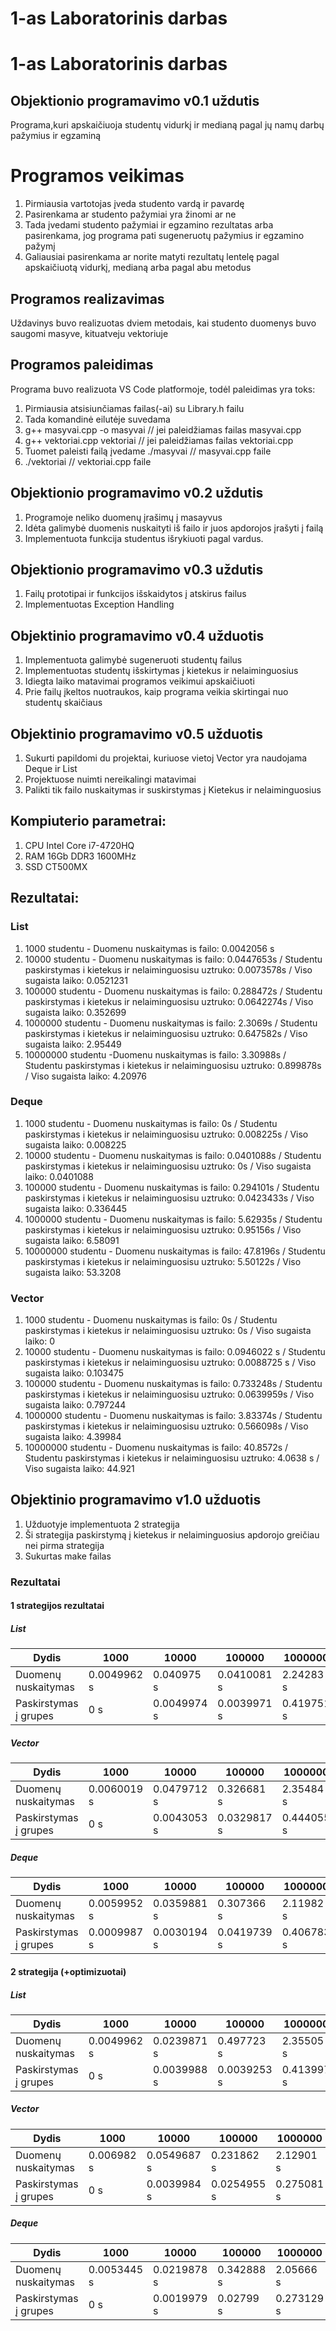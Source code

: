 # 1-as Laboratorinis darbas
# 1-as Laboratorinis darbas
## Objektionio programavimo v0.1 uždutis
Programa,kuri apskaičiuoja studentų vidurkį ir medianą pagal jų namų darbų pažymius ir egzaminą
# Programos veikimas
1. Pirmiausia vartotojas įveda studento vardą ir pavardę
2. Pasirenkama ar studento pažymiai yra žinomi ar ne
3. Tada įvedami studento pažymiai ir egzamino rezultatas arba pasirenkama, jog programa pati sugeneruotų pažymius ir egzamino pažymį
4. Galiausiai pasirenkama ar norite matyti rezultatų lentelę pagal apskaičiuotą vidurkį, medianą arba pagal abu metodus
## Programos realizavimas
Uždavinys buvo realizuotas dviem metodais, kai studento duomenys buvo saugomi masyve, kituatveju vektoriuje
## Programos paleidimas
Programa buvo realizuota VS Code platformoje, todėl paleidimas yra toks:
1. Pirmiausia atsisiunčiamas failas(-ai) su Library.h failu
2. Tada komandinė eilutėje suvedama
3. g++ masyvai.cpp -o masyvai   // jei paleidžiamas failas masyvai.cpp
4. g++ vektoriai.cpp vektoriai  // jei paleidžiamas failas vektoriai.cpp
5. Tuomet paleisti failą įvedame ./masyvai   // masyvai.cpp faile
6. ./vektoriai // vektoriai.cpp faile
## Objektionio programavimo v0.2 uždutis
1. Programoje neliko duomenų įrašimų į masayvus
2. Idėta galimybė duomenis nuskaityti iš failo ir juos apdorojos įrašyti į failą
3. Implementuota funkcija studentus išrykiuoti pagal vardus.
## Objektionio programavimo v0.3 uždutis
1. Failų prototipai ir funkcijos išskaidytos į atskirus failus
2. Implementuotas Exception Handling
## Objektinio programavimo v0.4 užduotis
1. Implementuota galimybė sugeneruoti studentų failus
2. Implementuotas studentų išskirtymas į kietekus ir nelaiminguosius
3. Idiegta laiko matavimai programos veikimui apskaičiuoti
4. Prie failų įkeltos nuotraukos, kaip programa veikia skirtingai nuo studentų skaičiaus
## Objektinio programavimo v0.5 užduotis
1. Sukurti papildomi du projektai, kuriuose vietoj Vector yra naudojama Deque ir List
2. Projektuose nuimti nereikalingi matavimai
3. Palikti tik failo nuskaitymas ir suskirstymas į Kietekus ir nelaiminguosius
## Kompiuterio parametrai:
1. CPU Intel Core i7-4720HQ
2. RAM 16Gb DDR3 1600MHz
3. SSD CT500MX
## Rezultatai:
### List
1. 1000 studentu - Duomenu nuskaitymas is failo: 0.0042056 s
2. 10000 studentu - Duomenu nuskaitymas is failo: 0.0447653s / Studentu paskirstymas i kietekus ir nelaiminguosisu uztruko: 0.0073578s / Viso sugaista laiko: 0.0521231
3. 100000 studentu - Duomenu nuskaitymas is failo: 0.288472s / Studentu paskirstymas i kietekus ir nelaiminguosisu uztruko: 0.0642274s / Viso sugaista laiko: 0.352699
4. 1000000 studentu - Duomenu nuskaitymas is failo: 2.3069s / Studentu paskirstymas i kietekus ir nelaiminguosisu uztruko: 0.647582s / Viso sugaista laiko: 2.95449
5. 10000000 studentu -Duomenu nuskaitymas is failo: 3.30988s / Studentu paskirstymas i kietekus ir nelaiminguosisu uztruko: 0.899878s / Viso sugaista laiko: 4.20976
### Deque
1. 1000 studentu - Duomenu nuskaitymas is failo: 0s / Studentu paskirstymas i kietekus ir nelaiminguosisu uztruko: 0.008225s / Viso sugaista laiko: 0.008225
2. 10000 studentu - Duomenu nuskaitymas is failo: 0.0401088s / Studentu paskirstymas i kietekus ir nelaiminguosisu uztruko: 0s / Viso sugaista laiko: 0.0401088
3. 100000 studentu - Duomenu nuskaitymas is failo: 0.294101s / Studentu paskirstymas i kietekus ir nelaiminguosisu uztruko: 0.0423433s / Viso sugaista laiko: 0.336445
4. 1000000 studentu - Duomenu nuskaitymas is failo: 5.62935s / Studentu paskirstymas i kietekus ir nelaiminguosisu uztruko: 0.95156s / Viso sugaista laiko: 6.58091
5. 10000000 studentu - Duomenu nuskaitymas is failo: 47.8196s / Studentu paskirstymas i kietekus ir nelaiminguosisu uztruko: 5.50122s / Viso sugaista laiko: 53.3208
### Vector
1. 1000 studentu - Duomenu nuskaitymas is failo: 0s / Studentu paskirstymas i kietekus ir nelaiminguosisu uztruko: 0s / Viso sugaista laiko: 0
2. 10000 studentu - Duomenu nuskaitymas is failo: 0.0946022 s / Studentu paskirstymas i kietekus ir nelaiminguosisu uztruko: 0.0088725 s / Viso sugaista laiko: 0.103475
3. 100000 studentu - Duomenu nuskaitymas is failo: 0.733248s / Studentu paskirstymas i kietekus ir nelaiminguosisu uztruko: 0.0639959s / Viso sugaista laiko: 0.797244
4. 1000000 studentu - Duomenu nuskaitymas is failo: 3.83374s / Studentu paskirstymas i kietekus ir nelaiminguosisu uztruko: 0.566098s / Viso sugaista laiko: 4.39984
5. 10000000 studentu - Duomenu nuskaitymas is failo: 40.8572s / Studentu paskirstymas i kietekus ir nelaiminguosisu uztruko: 4.0638 s / Viso sugaista laiko: 44.921
## Objektinio programavimo v1.0 užduotis
1. Užduotyje implementuota 2 strategija
2. Ši strategija paskirstymą į kietekus ir nelaiminguosius apdorojo greičiau nei pirma strategija
3. Sukurtas make failas
### Rezultatai
#### 1 strategijos rezultatai
##### List
| Dydis                 |     1000     |    10000   |    100000   |  1000000  |  10000000 |
|-----------------------|--------------|------------|-------------|-----------|-----------|
| Duomenų nuskaitymas   |  0.0049962 s | 0.040975 s | 0.0410081 s | 2.24283 s | 26.4953 s |
| Paskirstymas į grupes |      0 s     | 0.0049974 s| 0.0039971 s | 0.419751 s| 4.07016 s |
##### Vector
| Dydis                 |     1000    |    10000    |   100000   |  1000000   |  10000000 |
|-----------------------|-------------|-------------|------------|-----------|------------|
| Duomenų nuskaitymas   | 0.0060019 s | 0.0479712 s | 0.326681 s | 2.35484 s  | 25.6369 s |
| Paskirstymas į grupes |     0 s     | 0.0043053 s | 0.0329817 s| 0.444055 s | 2.80435 s |
##### Deque
| Dydis                 |     1000    |    10000    |   100000   |   1000000  |  10000000 |
|-----------------------|-------------|-------------|------------|------------|-----------|
| Duomenų nuskaitymas   | 0.0059952 s | 0.0359881 s | 0.307366 s | 2.11982 s  | 26.4953 s |
| Paskirstymas į grupes | 0.0009987 s | 0.0030194 s | 0.0419739 s| 0.406783 s | 4.07016 s |
#### 2 strategija (+optimizuotai)
##### List
| Dydis                 |     1000    |    10000    |    100000   |   1000000  |  10000000 |
|-----------------------|-------------|-------------|-------------|------------|-----------|
| Duomenų nuskaitymas   | 0.0049962 s | 0.0239871 s | 0.497723 s  | 2.35505 s  | 22.9561 s |
| Paskirstymas į grupes |     0 s     | 0.0039988 s | 0.0039253 s | 0.413997 s | 3.98719 s |
##### Vector
| Dydis                 |    1000    |    10000    |    100000   |  1000000   |  10000000 |
|-----------------------|------------|-------------|-------------|------------|-----------|
| Duomenų nuskaitymas   | 0.006982 s | 0.0549687 s | 0.231862 s  | 2.12901 s  | 22.2613 s |
| Paskirstymas į grupes |     0 s    | 0.0039984 s | 0.0254955 s | 0.275081 s | 2.42888 s |
##### Deque
| Dydis                 |     1000    |    10000    |   100000   |   1000000  |  10000000 |
|-----------------------|-------------|-------------|------------|------------|-----------|
| Duomenų nuskaitymas   | 0.0053445 s | 0.0219878 s | 0.342888 s | 2.05666 s  | 21.3296 s |
| Paskirstymas į grupes |     0 s     | 0.0019979 s | 0.02799 s  | 0.273129 s | 2.88583 s |
